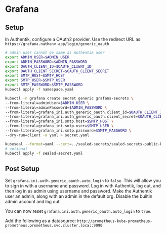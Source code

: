# Grafana

## Setup

In Authentik, configure a OAuth2 provider. Use the redirect URL as
`https://grafana.nathanv.app/login/generic_oauth`

```bash
# admin user cannot be same as Authentik user
export ADMIN_USER=$ADMIN_USER
export ADMIN_PASSWORD=$ADMIN_PASSWORD
export OAUTH_CLIENT_ID=$OAUTH_CLIENT_ID
export OAUTH_CLIENT_SECRET=$OAUTH_CLIENT_SECRET
export SMTP_HOST=$SMTP_HOST
export SMTP_USER=$SMTP_USER
export SMTP_PASSWORD=$SMTP_PASSWORD
kubectl apply -f namespace.yaml

kubectl -n grafana create secret generic grafana-secrets \
--from-literal=adminUser=$ADMIN_USER \
--from-literal=adminPassword=$ADMIN_PASSWORD \
--from-literal=grafana_ini.auth_generic_oauth.client_id=$OAUTH_CLIENT_ID \
--from-literal=grafana_ini.auth_generic_oauth.client_secret=$OAUTH_CLIENT_SECRET \
--from-literal=grafana_ini.smtp.host=$SMTP_HOST \
--from-literal=grafana_ini.smtp.user=$SMTP_USER \
--from-literal=grafana_ini.smtp.password=$SMTP_PASSWORD \
--dry-run=client -o yaml > secret.yaml

kubeseal --format=yaml --cert=../sealed-secrets/sealed-secrets-public-key.pem < secret.yaml > sealed-secret.yaml
# optional
kubectl apply -f sealed-secret.yaml
```

## Post Setup

Set `grafana.ini.auth.generic_oauth.auto_login` to `false`.
This will allow you to sign in with a username and password.
Log in with Authentik, log out, and then log in as admin using username and password.
Make the Authentik user an admin, along with an admin in the default org.
Disable the builtin admin account and log out.

You can now reset `grafana.ini.auth.generic_oauth.auto_login` to `true`.

Add the following as a datasource:
`http://prometheus-kube-prometheus-prometheus.prometheus.svc.cluster.local:9090`

